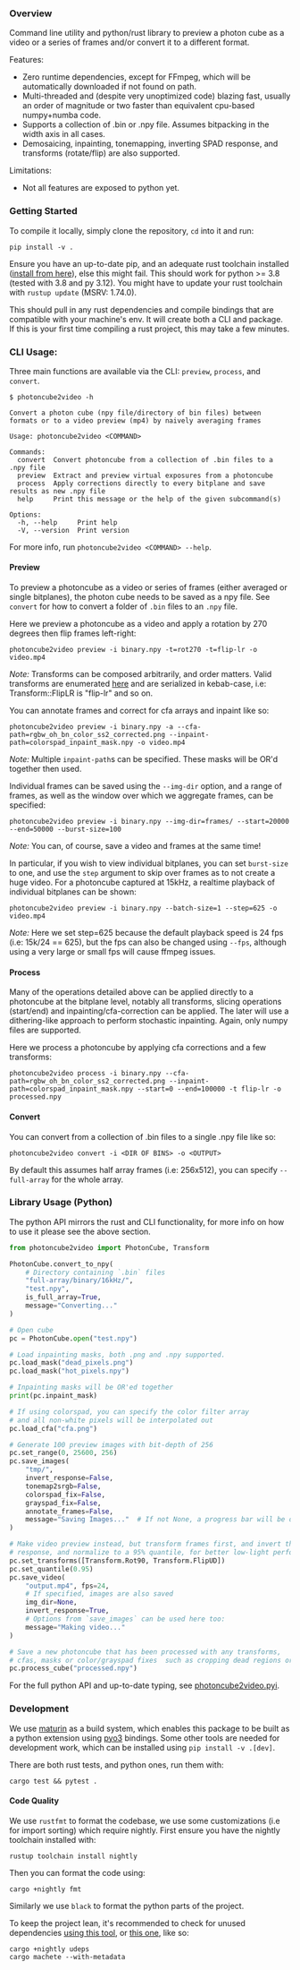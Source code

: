 ### Overview
Command line utility and python/rust library to preview a photon cube as a video or a series of frames and/or convert it to a different format.

Features:
- Zero runtime dependencies, except for FFmpeg, which will be automatically downloaded if not found on path.
- Multi-threaded and (despite very unoptimized code) blazing fast, usually an order of magnitude or two faster than equivalent cpu-based numpy+numba code. 
- Supports a collection of .bin or .npy file. Assumes bitpacking in the width axis in all cases.
- Demosaicing, inpainting, tonemapping, inverting SPAD response, and transforms (rotate/flip) are also supported.

Limitations:
- Not all features are exposed to python yet.

### Getting Started 
To compile it locally, simply clone the repository, `cd` into it and run:
```
pip install -v . 
```
Ensure you have an up-to-date pip, and an adequate rust toolchain installed ([install from here](https://rustup.rs/)), else this might fail. This should work for python >= 3.8 (tested with 3.8 and py 3.12). You might have to update your rust toolchain with `rustup update` (MSRV: 1.74.0).


This should pull in any rust dependencies and compile bindings that are compatible with your machine's env. It will create both a CLI and package.  
If this is your first time compiling a rust project, this may take a few minutes.


### CLI Usage:

Three main functions are available via the CLI: `preview`, `process`, and `convert`.

```
$ photoncube2video -h

Convert a photon cube (npy file/directory of bin files) between formats or to a video preview (mp4) by naively averaging frames

Usage: photoncube2video <COMMAND>

Commands:
  convert  Convert photoncube from a collection of .bin files to a .npy file
  preview  Extract and preview virtual exposures from a photoncube
  process  Apply corrections directly to every bitplane and save results as new .npy file
  help     Print this message or the help of the given subcommand(s)

Options:
  -h, --help     Print help
  -V, --version  Print version
```

For more info, run `photoncube2video <COMMAND> --help`.


#### Preview

To preview a photoncube as a video or series of frames (either averaged or single bitplanes), the photon cube needs to be saved as a npy file. See `convert` for how to convert a folder of `.bin` files to an `.npy` file.


Here we preview a photoncube as a video and apply a rotation by 270 degrees then flip frames left-right:
```
photoncube2video preview -i binary.npy -t=rot270 -t=flip-lr -o video.mp4
```
_Note:_ Transforms can be composed arbitrarily, and order matters. Valid transforms are enumerated [here](./src/transforms.rs) and are serialized in kebab-case, i.e: Transform::FlipLR is "flip-lr" and so on. 


You can annotate frames and correct for cfa arrays and inpaint like so:
```
photoncube2video preview -i binary.npy -a --cfa-path=rgbw_oh_bn_color_ss2_corrected.png --inpaint-path=colorspad_inpaint_mask.npy -o video.mp4
```
_Note:_ Multiple `inpaint-path`s can be specified. These masks will be OR'd together then used.


Individual frames can be saved using the `--img-dir` option, and a range of frames, as well as the window over which we aggregate frames, can be specified:
```
photoncube2video preview -i binary.npy --img-dir=frames/ --start=20000 --end=50000 --burst-size=100
```
_Note:_ You can, of course, save a video and frames at the same time!


In particular, if you wish to view individual bitplanes, you can set `burst-size` to one, and use the `step` argument to skip over frames as to not create a huge video. For a photoncube captured at 15kHz, a realtime playback of individual bitplanes can be shown:
```
photoncube2video preview -i binary.npy --batch-size=1 --step=625 -o video.mp4
```
_Note:_ Here we set step=625 because the default playback speed is 24 fps (i.e: 15k/24 == 625), but the fps can also be changed using `--fps`, although using a very large or small fps will cause ffmpeg issues.


#### Process

Many of the operations detailed above can be applied directly to a photoncube at the bitplane level, notably all transforms, slicing operations (start/end) and inpainting/cfa-correction can be applied. The later will use a dithering-like approach to perform stochastic inpainting. Again, only numpy files are supported.

Here we process a photoncube by applying cfa corrections and a few transforms:
```
photoncube2video process -i binary.npy --cfa-path=rgbw_oh_bn_color_ss2_corrected.png --inpaint-path=colorspad_inpaint_mask.npy --start=0 --end=100000 -t flip-lr -o processed.npy
```


#### Convert

You can convert from a collection of .bin files to a single .npy file like so:
```
photoncube2video convert -i <DIR OF BINS> -o <OUTPUT>
```

By default this assumes half array frames (i.e: 256x512), you can specify `--full-array` for the whole array. 


### Library Usage (Python)

The python API mirrors the rust and CLI functionality, for more info on how to use it please see the above section.

```python
from photoncube2video import PhotonCube, Transform

PhotonCube.convert_to_npy(
    # Directory containing `.bin` files
    "full-array/binary/16kHz/", 
    "test.npy", 
    is_full_array=True, 
    message="Converting..."
)

# Open cube 
pc = PhotonCube.open("test.npy")

# Load inpainting masks, both .png and .npy supported.
pc.load_mask("dead_pixels.png")
pc.load_mask("hot_pixels.npy")

# Inpainting masks will be OR'ed together
print(pc.inpaint_mask)

# If using colorspad, you can specify the color filter array 
# and all non-white pixels will be interpolated out
pc.load_cfa("cfa.png")

# Generate 100 preview images with bit-depth of 256 
pc.set_range(0, 25600, 256)
pc.save_images(
    "tmp/", 
    invert_response=False,
    tonemap2srgb=False,
    colorspad_fix=False,
    grayspad_fix=False,
    annotate_frames=False,
    message="Saving Images..."  # If not None, a progress bar will be drawn
)

# Make video preview instead, but transform frames first, and invert the SPAD
# response, and normalize to a 95% quantile, for better low-light performance
pc.set_transforms([Transform.Rot90, Transform.FlipUD])
pc.set_quantile(0.95)
pc.save_video(
    "output.mp4", fps=24, 
    # If specified, images are also saved
    img_dir=None,
    invert_response=True,
    # Options from `save_images` can be used here too:
    message="Making video..." 
) 

# Save a new photoncube that has been processed with any transforms,
# cfas, masks or color/grayspad fixes  such as cropping dead regions or column swapping.
pc.process_cube("processed.npy")
```
For the full python API and up-to-date typing, see [photoncube2video.pyi](./photoncube2video.pyi).


### Development

We use [maturin](https://www.maturin.rs/) as a build system, which enables this package to be built as a python extension using [pyo3](https://pyo3.rs) bindings. Some other tools are needed for development work, which can be installed using `pip install -v .[dev]`.

There are both rust tests, and python ones, run them with:
```
cargo test && pytest . 
```

#### Code Quality

We use `rustfmt` to format the codebase, we use some customizations (i.e for import sorting) which require nightly. First ensure you have the nightly toolchain installed with:
```
rustup toolchain install nightly
```

Then you can format the code using:

```
cargo +nightly fmt 
```

Similarly we use `black` to format the python parts of the project. 


To keep the project lean, it's recommended to check for unused dependencies [using this tool](https://github.com/est31/cargo-udeps), or [this one](https://github.com/bnjbvr/cargo-machete), like so: 

```
cargo +nightly udeps
cargo machete --with-metadata
```
